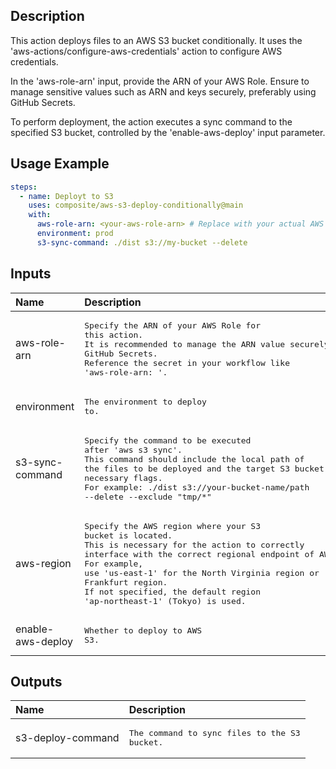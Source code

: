 

<!-- actdocs start -->

## Description

This action deploys files to an AWS S3 bucket conditionally.
It uses the 'aws-actions/configure-aws-credentials' action to configure AWS credentials.

In the 'aws-role-arn' input, provide the ARN of your AWS Role.
Ensure to manage sensitive values such as ARN and keys securely, preferably using GitHub Secrets.

To perform deployment, the action executes a sync command to the specified S3 bucket, controlled by the 'enable-aws-deploy' input parameter.

## Usage Example

```yml
steps:
  - name: Deployt to S3
    uses: composite/aws-s3-deploy-conditionally@main
    with:
      aws-role-arn: <your-aws-role-arn> # Replace with your actual AWS Role ARN from GitHub Secrets
      environment: prod
      s3-sync-command: ./dist s3://my-bucket --delete
```

## Inputs

| Name | Description | Default | Required |
| :--- | :---------- | :------ | :------: |
| aws-role-arn | <pre>Specify the ARN of your AWS Role for this action.<br>It is recommended to manage the ARN value securely using GitHub Secrets.<br>Reference the secret in your workflow like 'aws-role-arn: <your-secret-name>'.</pre> | n/a | yes |
| environment | <pre>The environment to deploy to.</pre> | n/a | yes |
| s3-sync-command | <pre>Specify the command to be executed after 'aws s3 sync'.<br>This command should include the local path of the files to be deployed and the target S3 bucket path, as well as any necessary flags.<br>For example: ./dist s3://your-bucket-name/path --delete --exclude "tmp/*"</pre> | n/a | yes |
| aws-region | <pre>Specify the AWS region where your S3 bucket is located.<br>This is necessary for the action to correctly interface with the correct regional endpoint of AWS S3.<br>For example, use 'us-east-1' for the North Virginia region or 'eu-central-1' for the Frankfurt region.<br>If not specified, the default region 'ap-northeast-1' (Tokyo) is used.</pre> | `ap-northeast-1` | no |
| enable-aws-deploy | <pre>Whether to deploy to AWS S3.</pre> | `true` | no |

## Outputs

| Name | Description |
| :--- | :---------- |
| s3-deploy-command | <pre>The command to sync files to the S3 bucket.</pre> |

<!-- actdocs end -->


